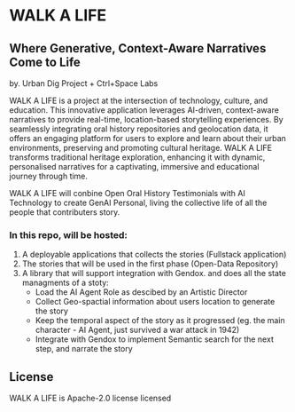# WALK A LIFE
Where Generative, Context-Aware Narratives Come to Life
------
by. Urban Dig Project + Ctrl+Space Labs

WALK A LIFE is a project at the intersection of technology, culture, and education. This innovative application leverages AI-driven, context-aware narratives to provide real-time, location-based storytelling experiences. By seamlessly integrating oral history repositories and geolocation data, it offers an engaging platform for users to explore and learn about their urban environments, preserving and promoting cultural heritage. WALK A LIFE transforms traditional heritage exploration, enhancing it with dynamic, personalised narratives for a captivating, immersive and educational journey through time.


WALK A LIFE will conbine Open Oral History Testimonials with AI Technology to create GenAI Personal, living the collective life of all the people that contributers story.

### In this repo, will be hosted:
1. A deployable applications that collects the stories (Fullstack application)
2. The stories that will be used in the first phase (Open-Data Repository)
3. A library that will support integration with Gendox. and does all the state managments of a stoty:
   - Load the AI Agent Role as descibed by an Artistic Director
   - Collect Geo-spactial information about users location to generate the story
   - Keep the temporal aspect of the story as it progressed (eg. the main character - AI Agent, just survived a war attack in 1942)
   - Integrate with Gendox to implement Semantic search for the next step, and narrate the story


## License
WALK A LIFE is Apache-2.0 license licensed
